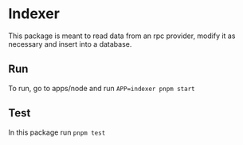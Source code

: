 # Indexer
This package is meant to read data from an rpc provider, modify it as necessary and insert into a database.

## Run
To run, go to apps/node and run `APP=indexer pnpm start`

## Test
In this package run `pnpm test`
